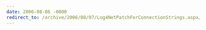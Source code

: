 ```yaml
---
date: 2006-08-06 -0800
redirect_to: /archive/2006/08/07/Log4NetPatchForConnectionStrings.aspx/
---
```

